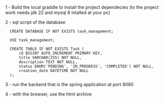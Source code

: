 1 - Build the local graddle to install the project dependecies (to the project work needs jdk 22 and mysql 8 intalled at your pc)

2 - sql script of the database

      CREATE DATABASE IF NOT EXISTS task_management;

      USE task_management;
      
      CREATE TABLE IF NOT EXISTS Task (
          id BIGINT AUTO_INCREMENT PRIMARY KEY,
          title VARCHAR(255) NOT NULL,
          description TEXT NOT NULL,
          status ENUM('PENDING', 'IN_PROGRESS', 'COMPLETED') NOT NULL,
          creation_date DATETIME NOT NULL
      );
      
3 - run the backend that is the spring application at port 8080

4 - with the browser, use the html archive
